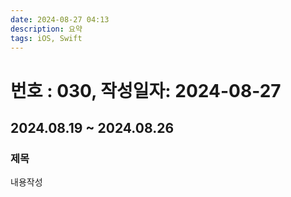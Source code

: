 ```yaml
---
date: 2024-08-27 04:13
description: 요약
tags: iOS, Swift
---
```

# 번호 : 030, 작성일자: 2024-08-27
## 2024.08.19 ~ 2024.08.26
### 제목
내용작성
